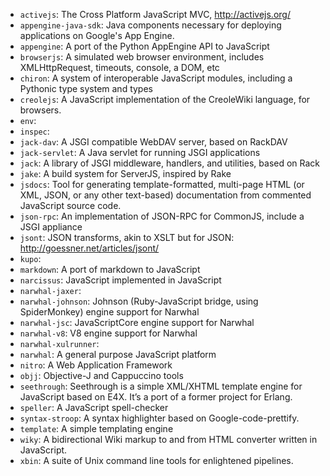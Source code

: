 * `activejs`: The Cross Platform JavaScript MVC, http://activejs.org/
* `appengine-java-sdk`: Java components necessary for deploying applications on Google's App Engine.
* `appengine`: A port of the Python AppEngine API to JavaScript
* `browserjs`: A simulated web browser environment, includes XMLHttpRequest, timeouts, console, a DOM, etc
* `chiron`: A system of interoperable JavaScript modules, including a Pythonic type system and types
* `creolejs`: A JavaScript implementation of the CreoleWiki language, for browsers.
* `env`: 
* `inspec`: 
* `jack-dav`: A JSGI compatible WebDAV server, based on RackDAV
* `jack-servlet`: A Java servlet for running JSGI applications
* `jack`: A library of JSGI middleware, handlers, and utilities, based on Rack
* `jake`: A build system for ServerJS, inspired by Rake
* `jsdocs`: Tool for generating template-formatted, multi-page HTML (or XML, JSON, or any other text-based) documentation from commented JavaScript source code.
* `json-rpc`: An implementation of JSON-RPC for CommonJS, include a JSGI appliance
* `jsont`: JSON transforms, akin to XSLT but for JSON: http://goessner.net/articles/jsont/
* `kupo`: 
* `markdown`: A port of markdown to JavaScript
* `narcissus`: JavaScript implemented in JavaScript
* `narwhal-jaxer`: 
* `narwhal-johnson`: Johnson (Ruby-JavaScript bridge, using SpiderMonkey) engine support for Narwhal
* `narwhal-jsc`: JavaScriptCore engine support for Narwhal
* `narwhal-v8`: V8 engine support for Narwhal
* `narwhal-xulrunner`: 
* `narwhal`: A general purpose JavaScript platform
* `nitro`: A Web Application Framework
* `objj`: Objective-J and Cappuccino tools
* `seethrough`: Seethrough is a simple XML/XHTML template engine for JavaScript based on E4X. It’s a port of a former project for Erlang.
* `speller`: A JavaScript spell-checker
* `syntax-stroop`: A syntax highlighter based on Google-code-prettify.
* `template`: A simple templating engine
* `wiky`: A bidirectional Wiki markup to and from HTML converter written in JavaScript.
* `xbin`: A suite of Unix command line tools for enlightened pipelines.
